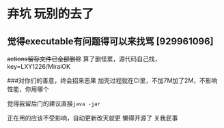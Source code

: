 # 弃坑 玩别的去了
## 觉得executable有问题得可以来找骂 [929961096]

~~actions留存文件已全部删除~~ 算了删怪累，源代码自己找，key=LXY1226/MiraiOK

###对你们的善意，终会招来恶果
加壳过程就在CI里，不加7M加了2M，不影响性能，你用哪个

觉得我留后门的建议直接`java -jar`

正在用的应该不受影响，自动更新改天就更
懒得开源了 关我屁事

